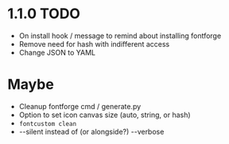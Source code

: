 # 1.1.0 TODO

* On install hook / message to remind about installing fontforge
* Remove need for hash with indifferent access
* Change JSON to YAML

# Maybe

* Cleanup fontforge cmd / generate.py
* Option to set icon canvas size (auto, string, or hash)
* `fontcustom clean`
* --silent instead of (or alongside?) --verbose
